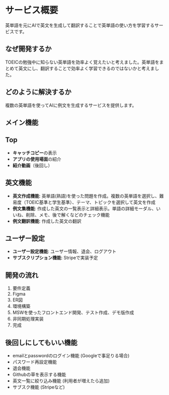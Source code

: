 # サービス概要

英単語を元にAIで英文を生成して翻訳することで英単語の使い方を学習するサービスです。

## なぜ開発するか

TOEICの勉強中に知らない英単語を効率よく覚えたいと考えました。英単語をまとめて英文にし、翻訳することで効率よく学習できるのではないかと考えました。

## どのように解決するか

複数の英単語を使ってAIに例文を生成するサービスを提供します。

## メイン機能

## Top

- **キャッチコピー**の表示
- **アプリの使用場面**の紹介
- **紹介動画**（後回し）

## 英文機能

- **英文作成機能**: 英単語(熟語)を使った問題を作成。複数の英単語を選択し、難易度（TOEIC基準と学生基準）、テーマ、トピックを選択して英文を作成
- **例文集機能**: 作成した英文の一覧表示と詳細表示。単語の詳細モーダル、いいね、削除、メモ、後で解くなどのチェック機能
- **例文翻訳機能**: 作成した英文の翻訳

## ユーザー設定

- **ユーザー設定機能**: ユーザー情報、退会、ログアウト
- **サブスクリプション機能**: Stripeで実装予定

## 開発の流れ

1. 要件定義
2. Figma
3. ER図
4. 環境構築
5. MSWを使ったフロントエンド開発、テスト作成、デモ版作成
6. 非同期処理実装
7. 完成

## 後回しにしてもいい機能

- emailとpasswordのログイン機能 (Googleで事足りる場合)
- パスワード再設定機能
- 退会機能
- Githubの草を表示する機能
- 英文一覧に絞り込み機能 (利用者が増えたら追加)
- サブスク機能 (Stripeなど)
